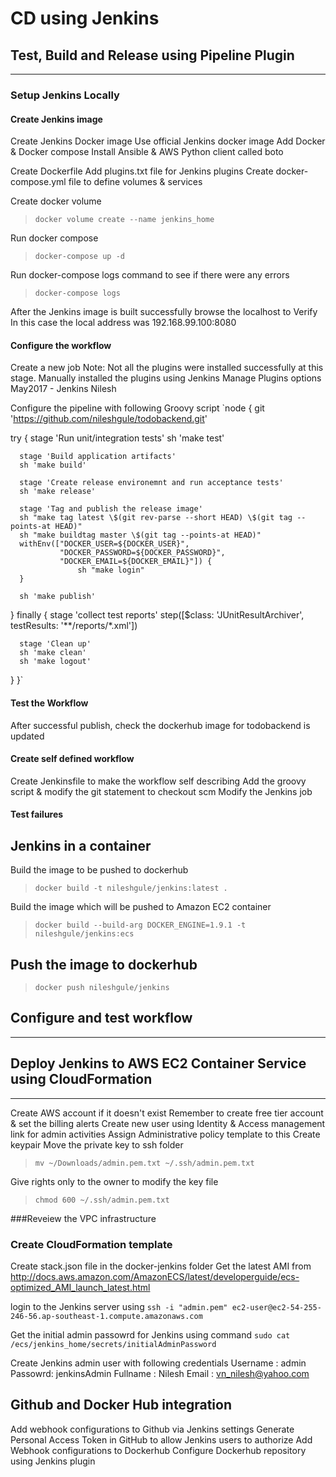 # CD using Jenkins
## Test, Build and Release using Pipeline Plugin
---
### Setup Jenkins Locally
#### Create Jenkins image
Create Jenkins Docker image
Use official Jenkins docker image
Add Docker & Docker compose
Install Ansible & AWS Python client called boto

Create Dockerfile
Add plugins.txt file for Jenkins plugins
Create docker-compose.yml file to define volumes & services

Create docker volume
> `docker volume create --name jenkins_home`

Run docker compose
> `docker-compose up -d`

Run docker-compose logs command to see if there were any errors
> `docker-compose logs`

After the Jenkins image is built successfully browse the localhost to Verify
In this case the local address was 192.168.99.100:8080

#### Configure the workflow
Create a new job
Note: Not all the plugins were installed successfully at this stage. Manually installed the plugins using Jenkins Manage Plugins options
May2017 - Jenkins Nilesh

Configure the pipeline with following Groovy script
`node {
    git 'https://github.com/nileshgule/todobackend.git'

  try {
      stage 'Run unit/integration tests'
      sh 'make test'

      stage 'Build application artifacts'
      sh 'make build'

      stage 'Create release environemnt and run acceptance tests'
      sh 'make release'

      stage 'Tag and publish the release image'
      sh "make tag latest \$(git rev-parse --short HEAD) \$(git tag --points-at HEAD)"
      sh "make buildtag master \$(git tag --points-at HEAD)"
      withEnv(["DOCKER_USER=${DOCKER_USER}",
               "DOCKER_PASSWORD=${DOCKER_PASSWORD}",
               "DOCKER_EMAIL=${DOCKER_EMAIL}"]) {
                   sh "make login"
      }

      sh 'make publish'



  }
  finally {
      stage 'collect test reports'
      step([$class: 'JUnitResultArchiver', testResults: '**/reports/*.xml'])

      stage 'Clean up'
      sh 'make clean'
      sh 'make logout'
  }
}`

#### Test the Workflow
After successful publish, check the dockerhub image for todobackend is updated
#### Create self defined workflow
Create Jenkinsfile to make the workflow self describing
Add the groovy script & modify the git statement to checkout scm
Modify the Jenkins job
#### Test failures

## Jenkins in a container
Build the image to be pushed to dockerhub
> `docker build -t nileshgule/jenkins:latest .`

Build the image which will be pushed to Amazon EC2 container
> `docker build --build-arg DOCKER_ENGINE=1.9.1 -t nileshgule/jenkins:ecs`

Push the image to dockerhub
---
> `docker push nileshgule/jenkins`

## Configure and test workflow
---

## Deploy Jenkins to AWS EC2 Container Service using CloudFormation
---
Create AWS account if it doesn't exist
Remember to create free tier account & set the billing alerts
Create new user using Identity & Access management link for admin activities
Assign Administrative policy template to this
Create keypair
Move the private key to ssh folder
> `mv ~/Downloads/admin.pem.txt ~/.ssh/admin.pem.txt`

Give rights only to the owner to modify the key file
> `chmod 600 ~/.ssh/admin.pem.txt`

###Reveiew the VPC infrastructure

### Create CloudFormation template
Create stack.json file in the docker-jenkins folder
Get the latest AMI from http://docs.aws.amazon.com/AmazonECS/latest/developerguide/ecs-optimized_AMI_launch_latest.html

login to the Jenkins server using `ssh -i "admin.pem" ec2-user@ec2-54-255-246-56.ap-southeast-1.compute.amazonaws.com`

Get the initial admin passowrd for Jenkins using command
`sudo cat /ecs/jenkins_home/secrets/initialAdminPassword`

Create Jenkins admin user with following credentials
Username : admin
Passowrd: jenkinsAdmin
Fullname : Nilesh
Email : vn_nilesh@yahoo.com

## Github and Docker Hub integration
Add webhook configurations to Github via Jenkins settings
Generate Personal Access Token in GitHub to allow Jenkins users to authorize
Add Webhook configurations to Dockerhub
Configure Dockerhub repository using Jenkins plugin

